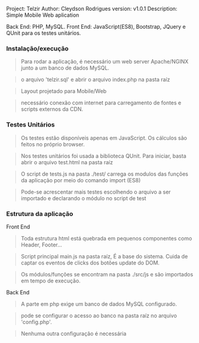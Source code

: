 Project: Telzir
Author: Cleydson Rodrigues
version: v1.0.1
Description: Simple Mobile Web aplication

Back End: PHP, MySQL.
Front End: JavaScript(ES8), Bootstrap, JQuery e QUnit para os testes unitários.


### Instalação/execução

> Para rodar a aplicação, é necessário um web server Apache/NGINX junto a um banco de dados MySQL.

>  o arquivo 'telzir.sql' e abrir o arquivo index.php na pasta raíz

> Layout projetado para Mobile/Web

> necessário conexão com internet para carregamento de fontes e scripts externos da CDN.


### Testes Unitários

> Os testes estão disponíveis apenas em JavaScript. Os cálculos são feitos no próprio browser.

> Nos testes unitários foi usada a biblioteca QUnit. Para iniciar, basta abrir o arquivo test.html na pasta raíz

> O script de tests.js na pasta ./test/ carrega os modulos das funções da aplicação por meio do comando import (ES8)

> Pode-se acrescentar mais testes escolhendo o arquivo a ser importado e  declarando o módulo no script de test

### Estrutura da aplicação

 Front End

> Toda estrutura html está quebrada em pequenos componentes como Header, Footer...

> Script principal main.js na pasta raíz, É a base do sistema. Cuida de captar os eventos de clicks dos botões update do DOM.

> Os módulos/funções se encontram na pasta ./src/js e são importados em tempo de execução.

  Back End

> A parte em php exige um banco de dados MySQL configurado.

> pode se configurar o acesso ao banco na pasta raíz no arquivo 'config.php'. 

> Nenhuma outra configuração é necessária


